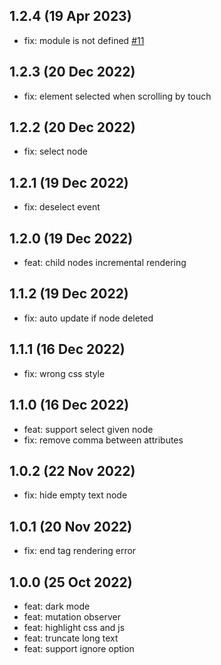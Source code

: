 ## 1.2.4 (19 Apr 2023)

* fix: module is not defined [#11](https://github.com/liriliri/luna/issues/11)

## 1.2.3 (20 Dec 2022)

* fix: element selected when scrolling by touch

## 1.2.2 (20 Dec 2022)

* fix: select node

## 1.2.1 (19 Dec 2022)

* fix: deselect event

## 1.2.0 (19 Dec 2022)

* feat: child nodes incremental rendering

## 1.1.2 (19 Dec 2022)

* fix: auto update if node deleted

## 1.1.1 (16 Dec 2022)

* fix: wrong css style

## 1.1.0 (16 Dec 2022)

* feat: support select given node
* fix: remove  comma between attributes

## 1.0.2 (22 Nov 2022)

* fix: hide empty text node

## 1.0.1 (20 Nov 2022)

* fix: end tag rendering error

## 1.0.0 (25 Oct 2022)

* feat: dark mode
* feat: mutation observer
* feat: highlight css and js
* feat: truncate long text
* feat: support ignore option
